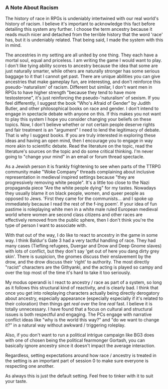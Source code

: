 ### A Note About Racism

The history of race in RPGs is undeniably intertwined with our real world's history of racism. I believe it's important to acknowledge this fact before detailing this system any further. I choose the term ancestry because it reads much nicer and detached from the terrible history that the word 'race' has, but it is undeniably related. That being said, I made the system with this in mind.

The ancestries in my setting are all united by one thing. They each have a mortal soul, equal and priceless. I am writing the game I would want to play. I don't like tying ability scores to ancestry because the idea that some are just naturally smarter, while others are naturally stronger has some serious baggage to it that I cannot get past. There are unique abilities you can give ancestries that make gameplay fun, are interesting, and don't reinforce this pseudo-'naturalism' of racism. Different but similar, I don't want men in RPGs to have higher strength "because they tend to have more testosterone", it's just reinforcing the pseudo-'naturalism' of sexism. If you feel differently, I suggest the book "Who's Afraid of Gender" by Judith Butler, and other philosophical books on race and gender. I don't intend to engage in spectacle debate with anyone on this. If this makes you not want to play this system I hope you consider changing your beliefs on these topics. Now, I don't believe whether or not certain people deserve rights and fair treatment is an "argument" I need to lend the legitimacy of debate. That is why I suggest books. If you are truly interested in exploring these ideas and having an open mind, then I encourage you to engage in way more akin to scientific debate. Read the literature on the topic, read the literature's sources on the topic and do some critical thinking. I'm never going to "change your mind" in an email or forum thread spectacle.

As a Jewish person it is frankly frightening to see when parts of the TTRPG community make "Woke Company" threads complaining about inclusive representation in medieval inspired settings because "they are progressively removing white people". It's a little too close to the Nazi propaganda piece "Are the white people dying" for my tastes. Nowadays they usually blame it on black people, women, and queer people as opposed to Jews. 'First they came for the communists... and I spoke up immediately because I read the rest of the f-ing poem'. If your idea of fun pastime is roleplaying white men in a white male ruled European medieval world where women are second class citizens and other races are effectively removed from the public sphere, then I don't think you're the type of person I want to associate with.

With that out of the way, I do like to react to ancestry in the game in some way. I think Baldur's Gate 3 had a very tactful handling of race. They had many cases (Tiefling refugees, Duergar and Drow and Deep Gnome slaves) with lots of conflict, but they don't say 'get out of here you dang dirty grey skin'. There is suspicion, the gnomes discuss their enslavement by the drow, and the drow discuss their 'right' to authority. The most directly "racist" characters are the Githyanki, and the acting is played so campy and over the top most of the time it's hard to take it too seriously.

My modus operandi is I react to ancestry / race as part of a system, so long as it follows this structural kind of reactivity, and is clearly bad. I think that once you get into roleplaying characters actually being directly derogatory about ancestry, especially appearance (especially especially if it's related to their coloration) then things get *real* over the line *real* fast. I believe it is totally unnecessary. I have found that a focus on cultural and structural issues is both respectful and engaging. The PCs engage with narrative conflict ideas like "why is the world this way?" and "do we want to change it?" in a natural way without awkward / triggering roleplay. 

Also, if you don't want to run a political intrigue campaign like BG3 does with one of chosen being the political fearmonger Gortash, you can basically ignore ancestry since it doesn't impact the average interaction. 

Regardless, setting expectations around how race / ancestry is treated in the setting is an important part of session 0 to make sure everyone is respecting one another.

As always this is just the default setting. Feel free to tinker with it to suit your taste.
